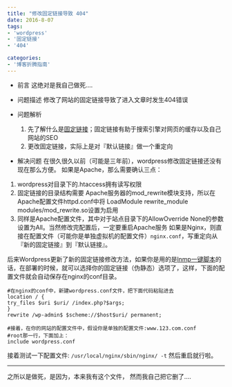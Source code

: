 ```yaml
---
title: "修改固定链接导致 404"
date: 2016-8-07
tags:
- 'wordpress'
- '固定链接'
- '404'

categories:
- '博客折腾指南'
---
```




- 前言
  这绝对是我自己做死....
- 问题描述
  修改了网站的固定链接导致了进入文章时发生404错误
- 问题解析

    1. 先了解什么是[固定链接](https://zh.wikipedia.org/wiki/%E5%9B%BA%E5%AE%9A%E9%93%BE%E6%8E%A5)；固定链接有助于搜索引擎对网页的缓存以及自己网站的SEO
    2. 更改固定链接，实际上是对『默认链接』做一个重定向
- 解决问题
  在很久很久以前（可能是三年前），wordpress修改固定链接还没有现在那么方便。
  如果是Apache，那么需要确认三点：
1. wordpress对目录下的.htaccess拥有读写权限
2. 固定链接的目录结构需要 Apache服务器的mod_rewrite模块支持，所以在Apache配置文件httpd.conf中将 LoadModule rewrite_module modules/mod_rewrite.so设置为启用
3. 同样是Apache配置文件，其中对于站点目录下的AllowOverride None的参数设置为All。当然修改完配置后，一定要重启Apache服务
    如果是Nginx，则直接在配置文件（可能你是单独虚拟机的配置文件）`nginx.conf`，写重定向从『新的固定链接』到『默认链接』。

后来Wordpress更新了新的固定链接修改方法，如果你是用的是[lnmp一键脚本](http://lnmp.org)的话，在部署的时候，就可以选择你的固定链接（伪静态）选项了，这样，下面的配置文件就会自动保存在nginx的conf目录。
```shell
#在nginx的conf中，新建wordpress.conf文件，把下面代码粘贴进去
location / {
try_files $uri $uri/ /index.php?$args;
}
rewrite /wp-admin$ $scheme://$host$uri/ permanent;

#接着，在你的网站的配置文件中，假设你是单独的配置文件:www.123.com.conf
#root那一行，下面加上：
include wordpress.conf
```
接着测试一下配置文件:
`/usr/local/nginx/sbin/nginx/ -t`
然后重启就行啦。



-----


之所以是做死，是因为，本来我有这个文件，
然而我自己把它删了....